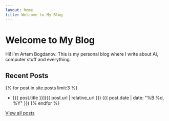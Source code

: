 ```yaml
---
layout: home
title: Welcome to My Blog
---
```


# Welcome to My Blog

Hi! I'm Artem Bogdanov. This is my personal blog where I write about AI, computer stuff and everything.

## Recent Posts

{% for post in site.posts limit:3 %}
- [{{ post.title }}]({{ post.url | relative_url }}) ({{ post.date | date: "%B %d, %Y" }})
{% endfor %}

[View all posts](/blog)